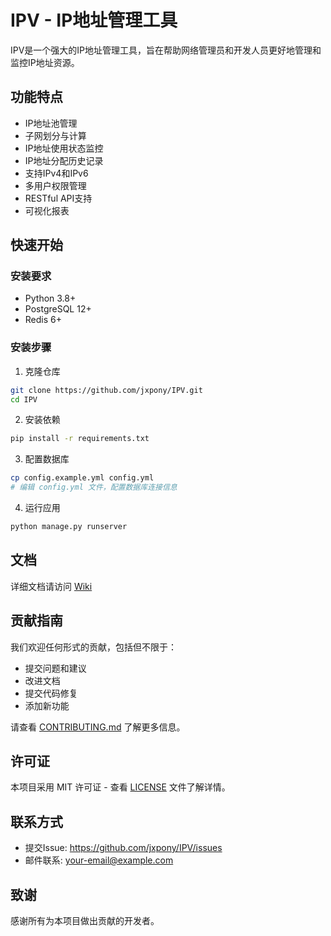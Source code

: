 # IPV - IP地址管理工具

IPV是一个强大的IP地址管理工具，旨在帮助网络管理员和开发人员更好地管理和监控IP地址资源。

## 功能特点

- IP地址池管理
- 子网划分与计算
- IP地址使用状态监控
- IP地址分配历史记录
- 支持IPv4和IPv6
- 多用户权限管理
- RESTful API支持
- 可视化报表

## 快速开始

### 安装要求

- Python 3.8+
- PostgreSQL 12+
- Redis 6+

### 安装步骤

1. 克隆仓库
```bash
git clone https://github.com/jxpony/IPV.git
cd IPV
```

2. 安装依赖
```bash
pip install -r requirements.txt
```

3. 配置数据库
```bash
cp config.example.yml config.yml
# 编辑 config.yml 文件，配置数据库连接信息
```

4. 运行应用
```bash
python manage.py runserver
```

## 文档

详细文档请访问 [Wiki](https://github.com/jxpony/IPV/wiki)

## 贡献指南

我们欢迎任何形式的贡献，包括但不限于：

- 提交问题和建议
- 改进文档
- 提交代码修复
- 添加新功能

请查看 [CONTRIBUTING.md](CONTRIBUTING.md) 了解更多信息。

## 许可证

本项目采用 MIT 许可证 - 查看 [LICENSE](LICENSE) 文件了解详情。

## 联系方式

- 提交Issue: https://github.com/jxpony/IPV/issues
- 邮件联系: your-email@example.com

## 致谢

感谢所有为本项目做出贡献的开发者。